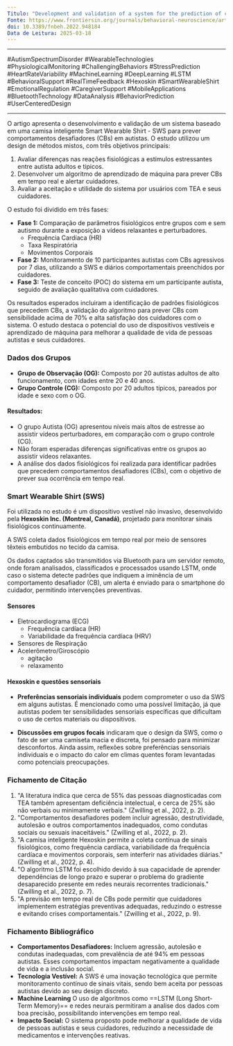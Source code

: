 ```yaml
---
Titulo: "Development and validation of a system for the prediction of challenging behaviors of people with autism spectrum disorder based on a smart wearable shirt: A mixed-methods design"
Fonte: https://www.frontiersin.org/journals/behavioral-neuroscience/articles/10.3389/fnbeh.2022.948184/full
doi: 10.3389/fnbeh.2022.948184
Data de Leitura: 2025-03-18
---
```

---

#AutismSpectrumDisorder #WearableTechnologies #PhysiologicalMonitoring #ChallengingBehaviors #StressPrediction #HeartRateVariability #MachineLearning #DeepLearning #LSTM #BehavioralSupport #RealTimeFeedback #Hexoskin #SmartWearableShirt #EmotionalRegulation #CaregiverSupport #MobileApplications #BluetoothTechnology #DataAnalysis #BehaviorPrediction #UserCenteredDesign

---

O artigo apresenta o desenvolvimento e validação de um sistema baseado em uma camisa inteligente Smart Wearable Shirt - SWS para prever comportamentos desafiadores (CBs) em autistas. O estudo utilizou um design de métodos mistos, com três objetivos principais:

1. Avaliar diferenças nas reações fisiológicas a estímulos estressantes entre autista adultos e tipicos.
2. Desenvolver um algoritmo de aprendizado de máquina para prever CBs em tempo real e alertar cuidadores.
3. Avaliar a aceitação e utilidade do sistema por usuários com TEA e seus cuidadores.

O estudo foi dividido em três fases:

- **Fase 1:** Comparação de parâmetros fisiológicos entre grupos com e sem autismo durante a exposição a vídeos relaxantes e perturbadores.
	- Frequência Cardíaca (HR)
	- Taxa Respiratória
	- Movimentos Corporais
- **Fase 2:** Monitoramento de 10 participantes autistas com CBs agressivos por 7 dias, utilizando a SWS e diários comportamentais preenchidos por cuidadores.
- **Fase 3:** Teste de conceito (POC) do sistema em um participante autista, seguido de avaliação qualitativa com cuidadores.

Os resultados esperados incluiram a identificação de padrões fisiológicos que precedem CBs, a validação do algoritmo para prever CBs com sensibilidade acima de 70% e alta satisfação dos cuidadores com o sistema. O estudo destaca o potencial do uso de dispositivos vestíveis e aprendizado de máquina para melhorar a qualidade de vida de pessoas autistas e seus cuidadores.

### Dados dos Grupos

- **Grupo de Observação (OG):** Composto por 20 autistas adultos de alto funcionamento, com idades entre 20 e 40 anos.
- **Grupo Controle (CG):** Composto por 20 adultos típicos, pareados por idade e sexo com o OG.

#### Resultados:

- O grupo Autista (OG) apresentou níveis mais altos de estresse ao assistir vídeos perturbadores, em comparação com o grupo controle (CG).
- Não foram esperadas diferenças significativas entre os grupos ao assistir vídeos relaxantes.
- A análise dos dados fisiológicos foi realizada para identificar padrões que precedem comportamentos desafiadores (CBs), com o objetivo de prever sua ocorrência em tempo real.

### Smart Wearable Shirt (SWS)

Foi utilizada no estudo é um dispositivo vestível não invasivo, desenvolvido pela **Hexoskin Inc. (Montreal, Canadá)**, projetado para monitorar sinais fisiológicos continuamente.

A SWS coleta dados fisiológicos em tempo real por meio de sensores têxteis embutidos no tecido da camisa.

Os dados captados são transmitidos via Bluetooth para um servidor remoto, onde foram analisados, classificados e processados usando LSTM, onde caso o sistema detecte padrões que indiquem a iminência de um comportamento desafiador (CB), um alerta é enviado para o smartphone do cuidador, permitindo intervenções preventivas.

#### Sensores
- Eletrocardiograma (ECG)
	- Frequência cardíaca (HR)
	- Variabilidade da frequência cardíaca (HRV)
- Sensores de Respiração
- Acelerômetro/Giroscópio
	- agitação
	- relaxamento

#### Hexoskin e questões sensoriais

- **Preferências sensoriais individuais** podem comprometer o uso da SWS em alguns autistas. É mencionado como uma possível limitação, já que autistas podem ter sensibilidades sensoriais específicas que dificultam o uso de certos materiais ou dispositivos.

- **Discussões em grupos focais** indicaram que o design da SWS, como o fato de ser uma camiseta macia e discreta, foi pensado para minimizar desconfortos. Ainda assim, reflexões sobre preferências sensoriais individuais e o impacto do calor em climas quentes foram levantadas como potenciais preocupações.

### **Fichamento de Citação**

1. "A literatura indica que cerca de 55% das pessoas diagnosticadas com TEA também apresentam deficiência intelectual, e cerca de 25% são não verbais ou minimamente verbais." (Zwilling et al., 2022, p. 2).
2. "Comportamentos desafiadores podem incluir agressão, destrutividade, autolesão e outros comportamentos inadequados, como condutas sociais ou sexuais inaceitáveis." (Zwilling et al., 2022, p. 2).
3. "A camisa inteligente Hexoskin permite a coleta contínua de sinais fisiológicos, como frequência cardíaca, variabilidade da frequência cardíaca e movimentos corporais, sem interferir nas atividades diárias." (Zwilling et al., 2022, p. 4).
4. "O algoritmo LSTM foi escolhido devido à sua capacidade de aprender dependências de longo prazo e superar o problema do gradiente desaparecido presente em redes neurais recorrentes tradicionais." (Zwilling et al., 2022, p. 7).
5. "A previsão em tempo real de CBs pode permitir que cuidadores implementem estratégias preventivas adequadas, reduzindo o estresse e evitando crises comportamentais." (Zwilling et al., 2022, p. 9).

### **Fichamento Bibliográfico**

- **Comportamentos Desafiadores:** Incluem agressão, autolesão e condutas inadequadas, com prevalência de até 94% em pessoas autistas. Esses comportamentos impactam negativamente a qualidade de vida e a inclusão social.
- **Tecnologia Vestível:** A SWS é uma inovação tecnológica que permite monitoramento contínuo de sinais vitais, sendo bem aceita por pessoas autistas devido ao seu design discreto.
- **Machine Learning** O uso de algoritmos como ==LSTM (Long Short-Term Memory)== e redes neurais permitiram a analise dos dados com boa precisão, possibilitando intervenções em tempo real.
- **Impacto Social:** O sistema proposto pode melhorar a qualidade de vida de pessoas autistas e seus cuidadores, reduzindo a necessidade de medicamentos e intervenções reativas.